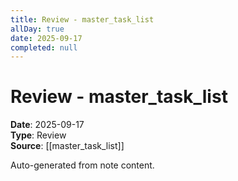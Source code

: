 ```yaml
---
title: Review - master_task_list
allDay: true
date: 2025-09-17
completed: null
---
```


# Review - master_task_list

**Date**: 2025-09-17  
**Type**: Review  
**Source**: [[master_task_list]]

Auto-generated from note content.